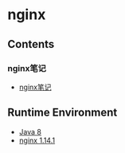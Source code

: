 # nginx

## Contents
### nginx笔记
- [nginx笔记](doc/nginxNote.md)

## Runtime Environment
- [Java 8](http://www.oracle.com/technetwork/java/javase/downloads/jdk8-downloads-2133151.html)
- [nginx 1.14.1](http://nginx.org/en/download.html)